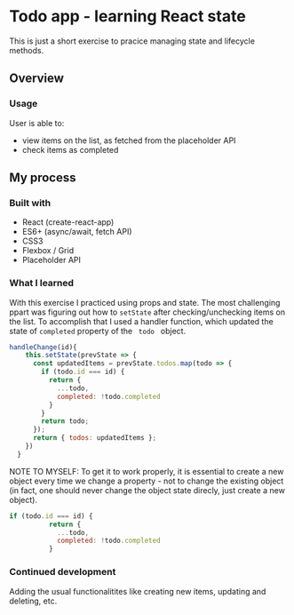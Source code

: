 # Todo app - learning React state

This is just a short exercise to pracice managing state and lifecycle methods. 

## Overview

### Usage

User is able to:

- view items on the list, as fetched from the placeholder API 
- check items as completed


## My process

### Built with

- React (create-react-app) 
- ES6+ (async/await, fetch API)
- CSS3 
- Flexbox / Grid
- Placeholder API 

### What I learned

With this exercise I practiced using props and state. The most challenging ppart was figuring out how to <code>setState</code> after checking/unchecking items on the list. To accomplish that I used a handler function, which updated the state of <code>completed</code> property of the <code> todo </code> object.

```javascript
handleChange(id){
    this.setState(prevState => {
      const updatedItems = prevState.todos.map(todo => {
        if (todo.id === id) {
          return {
            ...todo,
            completed: !todo.completed
          }
        }
        return todo;
      });
      return { todos: updatedItems };
    })
  }

```
NOTE TO MYSELF: To get it to work properly, it is essential to create a new object every time we change a property - not to change the existing object (in fact, one should never change the object state direcly, just create a new object).

```javascript
if (todo.id === id) {
          return {
            ...todo,
            completed: !todo.completed
          }
```


### Continued development

Adding the usual functionalitites like creating new items, updating and deleting, etc. 

